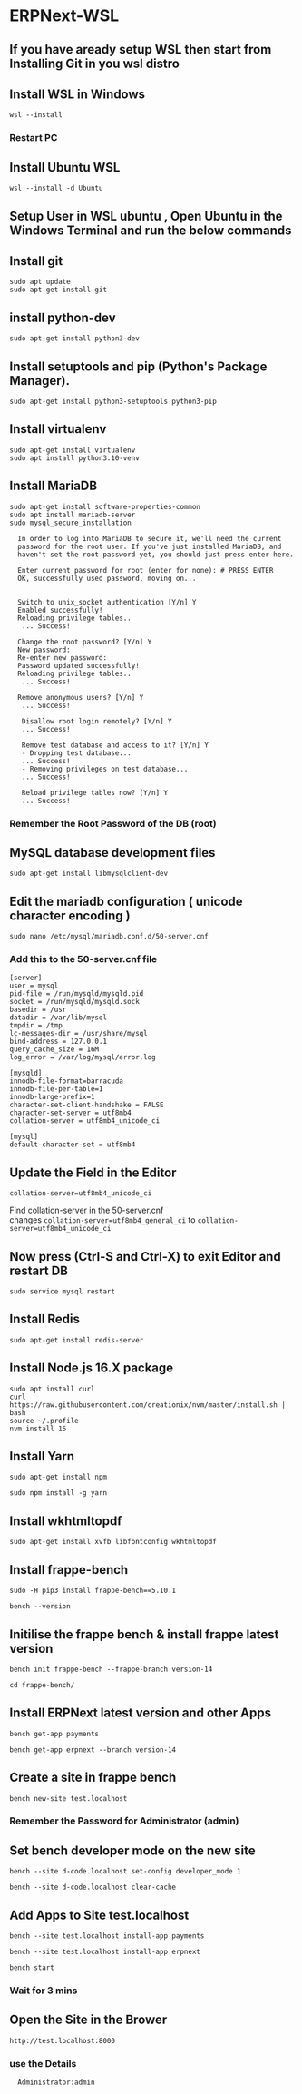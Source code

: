 # ERPNext-WSL
 ## If you have aready setup WSL then start from Installing Git in you wsl distro
## Install WSL in Windows
    wsl --install
  ### Restart PC
## Install Ubuntu WSL
    wsl --install -d Ubuntu
  
## Setup User in WSL ubuntu , Open Ubuntu in the Windows Terminal and run the below commands

## Install git
    sudo apt update
    sudo apt-get install git

## install python-dev
    sudo apt-get install python3-dev

## Install setuptools and pip (Python's Package Manager).
    sudo apt-get install python3-setuptools python3-pip

## Install virtualenv    
    sudo apt-get install virtualenv
    sudo apt install python3.10-venv

## Install MariaDB
    sudo apt-get install software-properties-common
    sudo apt install mariadb-server
    sudo mysql_secure_installation
    
      In order to log into MariaDB to secure it, we'll need the current
      password for the root user. If you've just installed MariaDB, and
      haven't set the root password yet, you should just press enter here.

      Enter current password for root (enter for none): # PRESS ENTER
      OK, successfully used password, moving on...
      
      
      Switch to unix_socket authentication [Y/n] Y
      Enabled successfully!
      Reloading privilege tables..
       ... Success!
 
      Change the root password? [Y/n] Y
      New password: 
      Re-enter new password: 
      Password updated successfully!
      Reloading privilege tables..
       ... Success!

      Remove anonymous users? [Y/n] Y
       ... Success!
 
       Disallow root login remotely? [Y/n] Y
       ... Success!

       Remove test database and access to it? [Y/n] Y
       - Dropping test database...
       ... Success!
       - Removing privileges on test database...
       ... Success!
 
       Reload privilege tables now? [Y/n] Y
       ... Success!
  ### Remember the Root Password of the DB (root)
## MySQL database development files

    sudo apt-get install libmysqlclient-dev

## Edit the mariadb configuration ( unicode character encoding )

    sudo nano /etc/mysql/mariadb.conf.d/50-server.cnf

### Add this to the 50-server.cnf file

    [server]
    user = mysql
    pid-file = /run/mysqld/mysqld.pid
    socket = /run/mysqld/mysqld.sock
    basedir = /usr
    datadir = /var/lib/mysql
    tmpdir = /tmp
    lc-messages-dir = /usr/share/mysql
    bind-address = 127.0.0.1
    query_cache_size = 16M
    log_error = /var/log/mysql/error.log
    
    [mysqld]
    innodb-file-format=barracuda
    innodb-file-per-table=1
    innodb-large-prefix=1
    character-set-client-handshake = FALSE
    character-set-server = utf8mb4
    collation-server = utf8mb4_unicode_ci      
     
    [mysql]
    default-character-set = utf8mb4
## Update the Field in the Editor
    collation-server=utf8mb4_unicode_ci  
  Find collation-server in the 50-server.cnf <br />
  changes <code>collation-server=utf8mb4_general_ci</code> to  <code>collation-server=utf8mb4_unicode_ci</code>   
        
## Now press (Ctrl-S and Ctrl-X) to exit Editor and restart DB
    sudo service mysql restart

## Install Redis
    sudo apt-get install redis-server

## Install Node.js 16.X package
    sudo apt install curl 
    curl https://raw.githubusercontent.com/creationix/nvm/master/install.sh | bash
    source ~/.profile
    nvm install 16

## Install Yarn
    sudo apt-get install npm
    
    sudo npm install -g yarn

## Install wkhtmltopdf
    sudo apt-get install xvfb libfontconfig wkhtmltopdf
    
## Install frappe-bench
    sudo -H pip3 install frappe-bench==5.10.1
    
    bench --version
    
## Initilise the frappe bench & install frappe latest version 
    bench init frappe-bench --frappe-branch version-14
    
    cd frappe-bench/
    
## Install ERPNext latest version and other Apps
    bench get-app payments
    
    bench get-app erpnext --branch version-14
    
## Create a site in frappe bench     
    bench new-site test.localhost
  ### Remember the Password for Administrator (admin)
  
## Set bench developer mode on the new site    
    bench --site d-code.localhost set-config developer_mode 1
    
    bench --site d-code.localhost clear-cache  
## Add Apps to Site test.localhost
    
    bench --site test.localhost install-app payments
    
    bench --site test.localhost install-app erpnext
    
    bench start
  ### Wait for 3 mins 
## Open the Site in the Brower 
    http://test.localhost:8000
  ### use the Details 
      Administrator:admin
    
